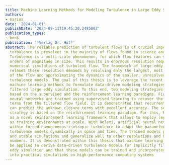 ```yaml
---
title: Machine Learning Methods for Modeling Turbulence in Large Eddy Simulations
authors:
- marius
date: '2024-01-01'
publishDate: '2024-09-11T19:45:20.248500Z'
publication_types:
- book
publication: '*Verlag Dr. Hut*'
abstract: The reliable prediction of turbulent flows is of crucial importance since
  turbulence is prevalent in the majority of flows found in science and engineering.
  Turbulence is a multi-scale phenomenon, for which flow features can span several
  orders of magnitude in size. This results in enormous resolution requirements in
  numerical simulations of turbulent flow. The framework of large eddy simulation
  relaxes these resolution demands by resolving only the largest, most energetic features
  of the flow and approximating the dynamics of the smaller, unresolved scales with
  turbulence models. The goal of this thesis is to leverage the recent advances in
  machine learning methods to formulate data-driven modeling strategies for implicitly
  filtered large eddy simulation. To this end, two modeling strategies are devised
  based on the supervised and the reinforcement learning paradigms. First, artificial
  neural networks are trained using supervised learning to recover the unknown closure
  terms from the filtered flow field. It is demonstrated that recurrent neural networks
  can predict the unknown closure terms with excellent accuracy. The second modeling
  strategy is based on the reinforcement learning paradigm. For this, Relexi is introduced
  as a novel reinforcement learning framework that allows to employ legacy flow solvers
  as training environments at scale. With Relexi, artificial neural networks are trained
  within forced homogeneous isotropic turbulence to adapt the parameters of traditional
  turbulence models dynamically in space and time. The trained models provide accurate
  and stable simulations and generalize well to other resolutions and higher Reynolds
  numbers. It is demonstrated within this thesis that machine learning methods can
  be applied to derive data-driven turbulence models for implicitly filtered large
  eddy simulation and that these models can be trained and incorporated efficiently
  into practical simulations on high-performance computing systems
---
```

